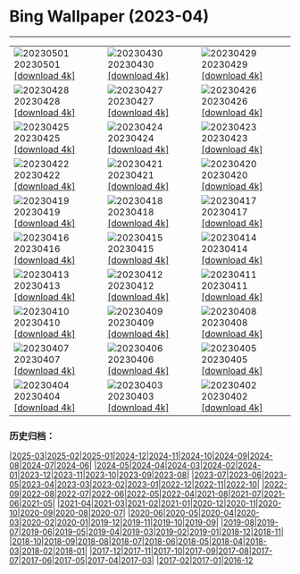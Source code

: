 # Bing Wallpaper (2023-04)
**************

<table><tr><td><img class="wallpaper" src="https://www.bing.com/th?id=OHR.ExteriorPreservationHall_EN-US9095698933_1920x1080.jpg" alt="20230501"> 20230501 <a href="https://www.bing.com/th?id=OHR.ExteriorPreservationHall_EN-US9095698933_UHD.jpg">[download 4k]</a></td><td><img class="wallpaper" src="https://www.bing.com/th?id=OHR.JTNPMilkyWay_EN-US8982229546_1920x1080.jpg" alt="20230430"> 20230430 <a href="https://www.bing.com/th?id=OHR.JTNPMilkyWay_EN-US8982229546_UHD.jpg">[download 4k]</a></td><td><img class="wallpaper" src="https://www.bing.com/th?id=OHR.MariposaGrove_EN-US0790407793_1920x1080.jpg" alt="20230429"> 20230429 <a href="https://www.bing.com/th?id=OHR.MariposaGrove_EN-US0790407793_UHD.jpg">[download 4k]</a></td></tr><tr><td><img class="wallpaper" src="https://www.bing.com/th?id=OHR.SouthPadre_EN-US8601972598_1920x1080.jpg" alt="20230428"> 20230428 <a href="https://www.bing.com/th?id=OHR.SouthPadre_EN-US8601972598_UHD.jpg">[download 4k]</a></td><td><img class="wallpaper" src="https://www.bing.com/th?id=OHR.GHOAudubonDay_EN-US1034364185_1920x1080.jpg" alt="20230427"> 20230427 <a href="https://www.bing.com/th?id=OHR.GHOAudubonDay_EN-US1034364185_UHD.jpg">[download 4k]</a></td><td><img class="wallpaper" src="https://www.bing.com/th?id=OHR.AdelieWPD_EN-US5175747404_1920x1080.jpg" alt="20230426"> 20230426 <a href="https://www.bing.com/th?id=OHR.AdelieWPD_EN-US5175747404_UHD.jpg">[download 4k]</a></td></tr><tr><td><img class="wallpaper" src="https://www.bing.com/th?id=OHR.FranconianWineCellar_EN-US3287515626_1920x1080.jpg" alt="20230425"> 20230425 <a href="https://www.bing.com/th?id=OHR.FranconianWineCellar_EN-US3287515626_UHD.jpg">[download 4k]</a></td><td><img class="wallpaper" src="https://www.bing.com/th?id=OHR.StuttgartPublicLibrary_EN-US3925069856_1920x1080.jpg" alt="20230424"> 20230424 <a href="https://www.bing.com/th?id=OHR.StuttgartPublicLibrary_EN-US3925069856_UHD.jpg">[download 4k]</a></td><td><img class="wallpaper" src="https://www.bing.com/th?id=OHR.EarthDayFox_EN-US3922955169_1920x1080.jpg" alt="20230423"> 20230423 <a href="https://www.bing.com/th?id=OHR.EarthDayFox_EN-US3922955169_UHD.jpg">[download 4k]</a></td></tr><tr><td><img class="wallpaper" src="https://www.bing.com/th?id=OHR.ProcidaItaly_EN-US6282924427_1920x1080.jpg" alt="20230422"> 20230422 <a href="https://www.bing.com/th?id=OHR.ProcidaItaly_EN-US6282924427_UHD.jpg">[download 4k]</a></td><td><img class="wallpaper" src="https://www.bing.com/th?id=OHR.OcalaNF_EN-US5881034085_1920x1080.jpg" alt="20230421"> 20230421 <a href="https://www.bing.com/th?id=OHR.OcalaNF_EN-US5881034085_UHD.jpg">[download 4k]</a></td><td><img class="wallpaper" src="https://www.bing.com/th?id=OHR.TaiwanYuhina_EN-US1768443431_1920x1080.jpg" alt="20230420"> 20230420 <a href="https://www.bing.com/th?id=OHR.TaiwanYuhina_EN-US1768443431_UHD.jpg">[download 4k]</a></td></tr><tr><td><img class="wallpaper" src="https://www.bing.com/th?id=OHR.MPPUnesco_EN-US8204922969_1920x1080.jpg" alt="20230419"> 20230419 <a href="https://www.bing.com/th?id=OHR.MPPUnesco_EN-US8204922969_UHD.jpg">[download 4k]</a></td><td><img class="wallpaper" src="https://www.bing.com/th?id=OHR.OneThousandSprings_EN-US8092648404_1920x1080.jpg" alt="20230418"> 20230418 <a href="https://www.bing.com/th?id=OHR.OneThousandSprings_EN-US8092648404_UHD.jpg">[download 4k]</a></td><td><img class="wallpaper" src="https://www.bing.com/th?id=OHR.KiteDay_EN-US7254188187_1920x1080.jpg" alt="20230417"> 20230417 <a href="https://www.bing.com/th?id=OHR.KiteDay_EN-US7254188187_UHD.jpg">[download 4k]</a></td></tr><tr><td><img class="wallpaper" src="https://www.bing.com/th?id=OHR.LorenzoQuinn_EN-US6997686421_1920x1080.jpg" alt="20230416"> 20230416 <a href="https://www.bing.com/th?id=OHR.LorenzoQuinn_EN-US6997686421_UHD.jpg">[download 4k]</a></td><td><img class="wallpaper" src="https://www.bing.com/th?id=OHR.RedSeaStars_EN-US6473635643_1920x1080.jpg" alt="20230415"> 20230415 <a href="https://www.bing.com/th?id=OHR.RedSeaStars_EN-US6473635643_UHD.jpg">[download 4k]</a></td><td><img class="wallpaper" src="https://www.bing.com/th?id=OHR.PhloxSubulata_EN-US0635247129_1920x1080.jpg" alt="20230414"> 20230414 <a href="https://www.bing.com/th?id=OHR.PhloxSubulata_EN-US0635247129_UHD.jpg">[download 4k]</a></td></tr><tr><td><img class="wallpaper" src="https://www.bing.com/th?id=OHR.EuropeFromISS_EN-US3248706956_1920x1080.jpg" alt="20230413"> 20230413 <a href="https://www.bing.com/th?id=OHR.EuropeFromISS_EN-US3248706956_UHD.jpg">[download 4k]</a></td><td><img class="wallpaper" src="https://www.bing.com/th?id=OHR.MossyGrottoFalls_EN-US5828454161_1920x1080.jpg" alt="20230412"> 20230412 <a href="https://www.bing.com/th?id=OHR.MossyGrottoFalls_EN-US5828454161_UHD.jpg">[download 4k]</a></td><td><img class="wallpaper" src="https://www.bing.com/th?id=OHR.ElephantTwins_EN-US2939253051_1920x1080.jpg" alt="20230411"> 20230411 <a href="https://www.bing.com/th?id=OHR.ElephantTwins_EN-US2939253051_UHD.jpg">[download 4k]</a></td></tr><tr><td><img class="wallpaper" src="https://www.bing.com/th?id=OHR.LithuanianEggs_EN-US5086451033_1920x1080.jpg" alt="20230410"> 20230410 <a href="https://www.bing.com/th?id=OHR.LithuanianEggs_EN-US5086451033_UHD.jpg">[download 4k]</a></td><td><img class="wallpaper" src="https://www.bing.com/th?id=OHR.NIrelandGiants_EN-US3269727738_1920x1080.jpg" alt="20230409"> 20230409 <a href="https://www.bing.com/th?id=OHR.NIrelandGiants_EN-US3269727738_UHD.jpg">[download 4k]</a></td><td><img class="wallpaper" src="https://www.bing.com/th?id=OHR.KitsAspen_EN-US6734104933_1920x1080.jpg" alt="20230408"> 20230408 <a href="https://www.bing.com/th?id=OHR.KitsAspen_EN-US6734104933_UHD.jpg">[download 4k]</a></td></tr><tr><td><img class="wallpaper" src="https://www.bing.com/th?id=OHR.ArizonaPinkMoon_EN-US5941531826_1920x1080.jpg" alt="20230407"> 20230407 <a href="https://www.bing.com/th?id=OHR.ArizonaPinkMoon_EN-US5941531826_UHD.jpg">[download 4k]</a></td><td><img class="wallpaper" src="https://www.bing.com/th?id=OHR.BlackGrouseLekking_EN-US3235220681_1920x1080.jpg" alt="20230406"> 20230406 <a href="https://www.bing.com/th?id=OHR.BlackGrouseLekking_EN-US3235220681_UHD.jpg">[download 4k]</a></td><td><img class="wallpaper" src="https://www.bing.com/th?id=OHR.RomanBridge_EN-US4101165681_1920x1080.jpg" alt="20230405"> 20230405 <a href="https://www.bing.com/th?id=OHR.RomanBridge_EN-US4101165681_UHD.jpg">[download 4k]</a></td></tr><tr><td><img class="wallpaper" src="https://www.bing.com/th?id=OHR.HonaunauNP_EN-US9995236109_1920x1080.jpg" alt="20230404"> 20230404 <a href="https://www.bing.com/th?id=OHR.HonaunauNP_EN-US9995236109_UHD.jpg">[download 4k]</a></td><td><img class="wallpaper" src="https://www.bing.com/th?id=OHR.JavaBromo_EN-US3411031416_1920x1080.jpg" alt="20230403"> 20230403 <a href="https://www.bing.com/th?id=OHR.JavaBromo_EN-US3411031416_UHD.jpg">[download 4k]</a></td><td><img class="wallpaper" src="https://www.bing.com/th?id=OHR.FrogMonth_EN-US6861485456_1920x1080.jpg" alt="20230402"> 20230402 <a href="https://www.bing.com/th?id=OHR.FrogMonth_EN-US6861485456_UHD.jpg">[download 4k]</a></td></tr></table>

### 历史归档：

|[2025-03](/../2025-03/2025-03.md)|[2025-02](/../2025-02/2025-02.md)|[2025-01](/../2025-01/2025-01.md)|[2024-12](/../2024-12/2024-12.md)|[2024-11](/../2024-11/2024-11.md)|[2024-10](/../2024-10/2024-10.md)|[2024-09](/../2024-09/2024-09.md)|[2024-08](/../2024-08/2024-08.md)|[2024-07](/../2024-07/2024-07.md)|[2024-06](/../2024-06/2024-06.md)|
|[2024-05](/../2024-05/2024-05.md)|[2024-04](/../2024-04/2024-04.md)|[2024-03](/../2024-03/2024-03.md)|[2024-02](/../2024-02/2024-02.md)|[2024-01](/../2024-01/2024-01.md)|[2023-12](/../2023-12/2023-12.md)|[2023-11](/../2023-11/2023-11.md)|[2023-10](/../2023-10/2023-10.md)|[2023-09](/../2023-09/2023-09.md)|[2023-08](/../2023-08/2023-08.md)|
|[2023-07](/../2023-07/2023-07.md)|[2023-06](/../2023-06/2023-06.md)|[2023-05](/../2023-05/2023-05.md)|[2023-04](/2023-04.md)|[2023-03](/../2023-03/2023-03.md)|[2023-02](/../2023-02/2023-02.md)|[2023-01](/../2023-01/2023-01.md)|[2022-12](/../2022-12/2022-12.md)|[2022-11](/../2022-11/2022-11.md)|[2022-10](/../2022-10/2022-10.md)|
|[2022-09](/../2022-09/2022-09.md)|[2022-08](/../2022-08/2022-08.md)|[2022-07](/../2022-07/2022-07.md)|[2022-06](/../2022-06/2022-06.md)|[2022-05](/../2022-05/2022-05.md)|[2022-04](/../2022-04/2022-04.md)|[2021-08](/../2021-08/2021-08.md)|[2021-07](/../2021-07/2021-07.md)|[2021-06](/../2021-06/2021-06.md)|[2021-05](/../2021-05/2021-05.md)|
|[2021-04](/../2021-04/2021-04.md)|[2021-03](/../2021-03/2021-03.md)|[2021-02](/../2021-02/2021-02.md)|[2021-01](/../2021-01/2021-01.md)|[2020-12](/../2020-12/2020-12.md)|[2020-11](/../2020-11/2020-11.md)|[2020-10](/../2020-10/2020-10.md)|[2020-09](/../2020-09/2020-09.md)|[2020-08](/../2020-08/2020-08.md)|[2020-07](/../2020-07/2020-07.md)|
|[2020-06](/../2020-06/2020-06.md)|[2020-05](/../2020-05/2020-05.md)|[2020-04](/../2020-04/2020-04.md)|[2020-03](/../2020-03/2020-03.md)|[2020-02](/../2020-02/2020-02.md)|[2020-01](/../2020-01/2020-01.md)|[2019-12](/../2019-12/2019-12.md)|[2019-11](/../2019-11/2019-11.md)|[2019-10](/../2019-10/2019-10.md)|[2019-09](/../2019-09/2019-09.md)|
|[2019-08](/../2019-08/2019-08.md)|[2019-07](/../2019-07/2019-07.md)|[2019-06](/../2019-06/2019-06.md)|[2019-05](/../2019-05/2019-05.md)|[2019-04](/../2019-04/2019-04.md)|[2019-03](/../2019-03/2019-03.md)|[2019-02](/../2019-02/2019-02.md)|[2019-01](/../2019-01/2019-01.md)|[2018-12](/../2018-12/2018-12.md)|[2018-11](/../2018-11/2018-11.md)|
|[2018-10](/../2018-10/2018-10.md)|[2018-09](/../2018-09/2018-09.md)|[2018-08](/../2018-08/2018-08.md)|[2018-07](/../2018-07/2018-07.md)|[2018-06](/../2018-06/2018-06.md)|[2018-05](/../2018-05/2018-05.md)|[2018-04](/../2018-04/2018-04.md)|[2018-03](/../2018-03/2018-03.md)|[2018-02](/../2018-02/2018-02.md)|[2018-01](/../2018-01/2018-01.md)|
|[2017-12](/../2017-12/2017-12.md)|[2017-11](/../2017-11/2017-11.md)|[2017-10](/../2017-10/2017-10.md)|[2017-09](/../2017-09/2017-09.md)|[2017-08](/../2017-08/2017-08.md)|[2017-07](/../2017-07/2017-07.md)|[2017-06](/../2017-06/2017-06.md)|[2017-05](/../2017-05/2017-05.md)|[2017-04](/../2017-04/2017-04.md)|[2017-03](/../2017-03/2017-03.md)|
|[2017-02](/../2017-02/2017-02.md)|[2017-01](/../2017-01/2017-01.md)|[2016-12](/../2016-12/2016-12.md)
